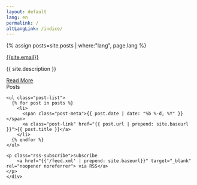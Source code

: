 ```yaml
---
layout: default
lang: en
permalink: /
altLangLink: /indice/
---
```

{% assign posts=site.posts | where:"lang", page.lang %}

<div class="home">
  <div class="top card">
    <a class="email" href="mailto:{{site.email}}">{{site.email}}</a>
    <p class="description">{{ site.description }}</p>
    <a href="/about/" class="btn">Read More</a>
  </div>
  <div class="posts card">
    <div class="card-content white-text">
    <span class="card-title">Posts</span>

    <ul class="post-list">
      {% for post in posts %}
        <li>
          <span class="post-meta">{{ post.date | date: "%b %-d, %Y" }}</span>
          <a class="post-link" href="{{ post.url | prepend: site.baseurl }}">{{ post.title }}</a>
        </li>
      {% endfor %}
    </ul>

    <p class="rss-subscribe">subscribe
        <a href="{{'/feed.xml' | prepend: site.baseurl}}" target="_blank" rel="noopener noreferrer"> via RSS</a>
    </p>
    </div>
  </div>
</div>
